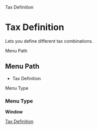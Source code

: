 
Tax Definition
# Tax Definition


Lets you define different tax combinations.

Menu Path
## Menu Path



- Tax Definition

Menu Type
### Menu Type

**Window**


[Tax Definition](functional-guide/window/window-tax-definition.md)